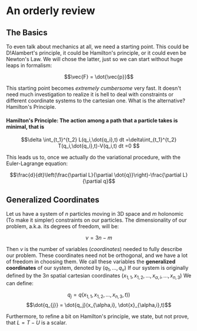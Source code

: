 # An orderly review

## The Basics

To even talk about mechanics at all, we need a starting point. This could be D!Alambert's principle, it could be Hamilton's principle, or it could even be Newton's Law. We will chose the latter, just so we can start without huge leaps in formalism:

$$\vec{F} = \dot{\vec{p}}$$

This starting point becomes *extremely cumbersome* very fast. It doesn't need much investigation to realize it is hell to deal with constraints or different coordinate systems to the cartesian one. What is the alternative? Hamilton's Principle.

#### Hamilton's Principle: The action among a path that a particle takes is minimal, that is

$$\delta \int_{t_1}^{t_2} L(q_i,\dot{q_i},t) dt =\delta\int_{t_1}^{t_2} T(q_i,\dot{q_i},t)-V(q_i,t) dt =0 $$

This leads us to, once we actually do the variational procedure, with the Euler-Lagrange equation:

$$\frac{d}{dt}\left(\frac{\partial L}{\partial \dot{q}}\right)-\frac{\partial L}{\partial q}$$

## Generalized Coordinates

Let us have a system of $n$ particles moving in 3D space and $m$ holonomic (To make it simpler) constraints on our particles. The dimensionality of our problem, a.k.a. its degrees of freedom, will be:

$$\nu = 3n-m$$

Then $\nu$ is the number of variables (_coordinates_) needed to fully describe our problem. These coordinates need not be orthogonal, and we have a lot of freedom in choosing them. We call these variables the **generalized coordinates** of our system, denoted by $(q_1,...,q_\nu)$
If our system is originally defined by the $3n$ spatial cartesian coordinates $(x_{1,1},x_{1,2},...,x_{\alpha, i}, ..., x_{n,3})$ 
We can define:

$$q_{j} = q(x_{1,1},x_{1,2},..., x_{n,3},t))$$
$$\dot{q_{j}} = \dot{q_j}(x_{\alpha,i}, \dot{x}_{\alpha,i},t)$$


Furthermore, to refine a bit on Hamilton's principle, we state, but not prove, that $L = T-U$ is a scalar.


